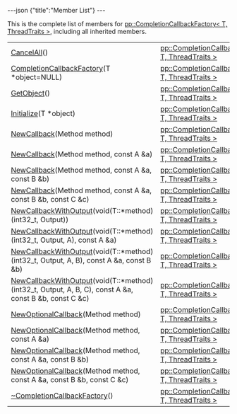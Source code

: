 ---json {"title":"Member List"} ---

This is the complete list of members for <a href="/docs/native-client/pepper_stable/cpp/classpp_1_1_completion_callback_factory/" class="el">pp::CompletionCallbackFactory&lt; T, ThreadTraits &gt;</a>, including all inherited members.

<table><tbody><tr class="odd"><td><a href="/docs/native-client/pepper_stable/cpp/classpp_1_1_completion_callback_factory#ad43328a7d8c19233e3fa0b762f357088" class="el">CancelAll</a>()</td><td><a href="/docs/native-client/pepper_stable/cpp/classpp_1_1_completion_callback_factory/" class="el">pp::CompletionCallbackFactory&lt; T, ThreadTraits &gt;</a></td><td><code> [inline]</code></td></tr><tr class="even"><td><a href="/docs/native-client/pepper_stable/cpp/classpp_1_1_completion_callback_factory#ab870c8d37638facb949a86226c5138dc" class="el">CompletionCallbackFactory</a>(T *object=NULL)</td><td><a href="/docs/native-client/pepper_stable/cpp/classpp_1_1_completion_callback_factory/" class="el">pp::CompletionCallbackFactory&lt; T, ThreadTraits &gt;</a></td><td><code> [inline, explicit]</code></td></tr><tr class="odd"><td><a href="/docs/native-client/pepper_stable/cpp/classpp_1_1_completion_callback_factory#a5cd104c9185333647e1a752860ca0336" class="el">GetObject</a>()</td><td><a href="/docs/native-client/pepper_stable/cpp/classpp_1_1_completion_callback_factory/" class="el">pp::CompletionCallbackFactory&lt; T, ThreadTraits &gt;</a></td><td><code> [inline]</code></td></tr><tr class="even"><td><a href="/docs/native-client/pepper_stable/cpp/classpp_1_1_completion_callback_factory#a6289f165e3ce15a07061f8be411e186c" class="el">Initialize</a>(T *object)</td><td><a href="/docs/native-client/pepper_stable/cpp/classpp_1_1_completion_callback_factory/" class="el">pp::CompletionCallbackFactory&lt; T, ThreadTraits &gt;</a></td><td><code> [inline]</code></td></tr><tr class="odd"><td><a href="/docs/native-client/pepper_stable/cpp/classpp_1_1_completion_callback_factory#ab25d7ebdcdcd28f06ab767fdbbd4868f" class="el">NewCallback</a>(Method method)</td><td><a href="/docs/native-client/pepper_stable/cpp/classpp_1_1_completion_callback_factory/" class="el">pp::CompletionCallbackFactory&lt; T, ThreadTraits &gt;</a></td><td><code> [inline]</code></td></tr><tr class="even"><td><a href="/docs/native-client/pepper_stable/cpp/classpp_1_1_completion_callback_factory#aaa341cc4aa04c12dfe58a4452467b225" class="el">NewCallback</a>(Method method, const A &amp;a)</td><td><a href="/docs/native-client/pepper_stable/cpp/classpp_1_1_completion_callback_factory/" class="el">pp::CompletionCallbackFactory&lt; T, ThreadTraits &gt;</a></td><td><code> [inline]</code></td></tr><tr class="odd"><td><a href="/docs/native-client/pepper_stable/cpp/classpp_1_1_completion_callback_factory#a3d32cb2060a1da7ce73e8657c94f15fa" class="el">NewCallback</a>(Method method, const A &amp;a, const B &amp;b)</td><td><a href="/docs/native-client/pepper_stable/cpp/classpp_1_1_completion_callback_factory/" class="el">pp::CompletionCallbackFactory&lt; T, ThreadTraits &gt;</a></td><td><code> [inline]</code></td></tr><tr class="even"><td><a href="/docs/native-client/pepper_stable/cpp/classpp_1_1_completion_callback_factory#a4110e491c1358c951903ef1b0fecf58d" class="el">NewCallback</a>(Method method, const A &amp;a, const B &amp;b, const C &amp;c)</td><td><a href="/docs/native-client/pepper_stable/cpp/classpp_1_1_completion_callback_factory/" class="el">pp::CompletionCallbackFactory&lt; T, ThreadTraits &gt;</a></td><td><code> [inline]</code></td></tr><tr class="odd"><td><a href="/docs/native-client/pepper_stable/cpp/classpp_1_1_completion_callback_factory#a8c550ff8d18548ba962af29309880eeb" class="el">NewCallbackWithOutput</a>(void(T::*method)(int32_t, Output))</td><td><a href="/docs/native-client/pepper_stable/cpp/classpp_1_1_completion_callback_factory/" class="el">pp::CompletionCallbackFactory&lt; T, ThreadTraits &gt;</a></td><td><code> [inline]</code></td></tr><tr class="even"><td><a href="/docs/native-client/pepper_stable/cpp/classpp_1_1_completion_callback_factory#a85f3416759e1d7297025f5a0fb037fd9" class="el">NewCallbackWithOutput</a>(void(T::*method)(int32_t, Output, A), const A &amp;a)</td><td><a href="/docs/native-client/pepper_stable/cpp/classpp_1_1_completion_callback_factory/" class="el">pp::CompletionCallbackFactory&lt; T, ThreadTraits &gt;</a></td><td><code> [inline]</code></td></tr><tr class="odd"><td><a href="/docs/native-client/pepper_stable/cpp/classpp_1_1_completion_callback_factory#a5f1288cad38fa17aa1f07f5793908e24" class="el">NewCallbackWithOutput</a>(void(T::*method)(int32_t, Output, A, B), const A &amp;a, const B &amp;b)</td><td><a href="/docs/native-client/pepper_stable/cpp/classpp_1_1_completion_callback_factory/" class="el">pp::CompletionCallbackFactory&lt; T, ThreadTraits &gt;</a></td><td><code> [inline]</code></td></tr><tr class="even"><td><a href="/docs/native-client/pepper_stable/cpp/classpp_1_1_completion_callback_factory#a3653f981f4decf82d697e46a6d21519f" class="el">NewCallbackWithOutput</a>(void(T::*method)(int32_t, Output, A, B, C), const A &amp;a, const B &amp;b, const C &amp;c)</td><td><a href="/docs/native-client/pepper_stable/cpp/classpp_1_1_completion_callback_factory/" class="el">pp::CompletionCallbackFactory&lt; T, ThreadTraits &gt;</a></td><td><code> [inline]</code></td></tr><tr class="odd"><td><a href="/docs/native-client/pepper_stable/cpp/classpp_1_1_completion_callback_factory#adacce232874e0d5ab52ffa4bd8af9ef7" class="el">NewOptionalCallback</a>(Method method)</td><td><a href="/docs/native-client/pepper_stable/cpp/classpp_1_1_completion_callback_factory/" class="el">pp::CompletionCallbackFactory&lt; T, ThreadTraits &gt;</a></td><td><code> [inline]</code></td></tr><tr class="even"><td><a href="/docs/native-client/pepper_stable/cpp/classpp_1_1_completion_callback_factory#a221758746a8b10563148990cf63d085d" class="el">NewOptionalCallback</a>(Method method, const A &amp;a)</td><td><a href="/docs/native-client/pepper_stable/cpp/classpp_1_1_completion_callback_factory/" class="el">pp::CompletionCallbackFactory&lt; T, ThreadTraits &gt;</a></td><td><code> [inline]</code></td></tr><tr class="odd"><td><a href="/docs/native-client/pepper_stable/cpp/classpp_1_1_completion_callback_factory#abe32b7e60edc4699de46dc8640e90bcb" class="el">NewOptionalCallback</a>(Method method, const A &amp;a, const B &amp;b)</td><td><a href="/docs/native-client/pepper_stable/cpp/classpp_1_1_completion_callback_factory/" class="el">pp::CompletionCallbackFactory&lt; T, ThreadTraits &gt;</a></td><td><code> [inline]</code></td></tr><tr class="even"><td><a href="/docs/native-client/pepper_stable/cpp/classpp_1_1_completion_callback_factory#aaa7f305418d469d8be2ec801dd0bfeda" class="el">NewOptionalCallback</a>(Method method, const A &amp;a, const B &amp;b, const C &amp;c)</td><td><a href="/docs/native-client/pepper_stable/cpp/classpp_1_1_completion_callback_factory/" class="el">pp::CompletionCallbackFactory&lt; T, ThreadTraits &gt;</a></td><td><code> [inline]</code></td></tr><tr class="odd"><td><a href="/docs/native-client/pepper_stable/cpp/classpp_1_1_completion_callback_factory#a8341b9bfa1660d5f3f38d2530a0a9d42" class="el">~CompletionCallbackFactory</a>()</td><td><a href="/docs/native-client/pepper_stable/cpp/classpp_1_1_completion_callback_factory/" class="el">pp::CompletionCallbackFactory&lt; T, ThreadTraits &gt;</a></td><td><code> [inline]</code></td></tr></tbody></table>
